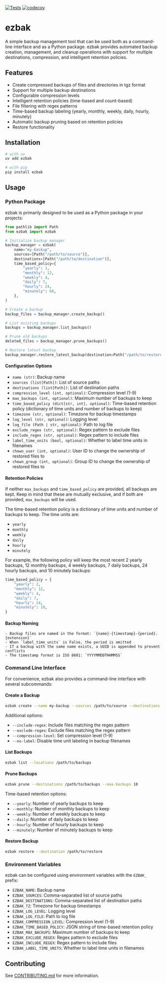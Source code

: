 [![Tests](https://github.com/natelandau/ezbak/actions/workflows/test.yml/badge.svg)](https://github.com/natelandau/ezbak/actions/workflows/test.yml) [![codecov](https://codecov.io/gh/natelandau/ezbak/graph/badge.svg?token=lR581iFOIE)](https://codecov.io/gh/natelandau/ezbak)

# ezbak

A simple backup management tool that can be used both as a command-line interface and as a Python package. ezbak provides automated backup creation, management, and cleanup operations with support for multiple destinations, compression, and intelligent retention policies.

## Features

-   Create compressed backups of files and directories in tgz format
-   Support for multiple backup destinations
-   Configurable compression levels
-   Intelligent retention policies (time-based and count-based)
-   File filtering with regex patterns
-   Time-based backup labeling (yearly, monthly, weekly, daily, hourly, minutely)
-   Automatic backup pruning based on retention policies
-   Restore functionality

## Installation

```bash
# with uv
uv add ezbak

# with pip
pip install ezbak
```

## Usage

### Python Package

ezbak is primarily designed to be used as a Python package in your projects:

```python
from pathlib import Path
from ezbak import ezbak

# Initialize backup manager
backup_manager = ezbak(
    name="my-backup",
    sources=[Path("/path/to/source")],
    destinations=[Path("/path/to/destination")],
    time_based_policy={
        "yearly": 1,
        "monthly": 12,
        "weekly": 4,
        "daily": 7,
        "hourly": 24,
        "minutely": 60,
    },
)

# Create a backup
backup_files = backup_manager.create_backup()

# List existing backups
backups = backup_manager.list_backups()

# Prune old backups
deleted_files = backup_manager.prune_backups()

# Restore latest backup
backup_manager.restore_latest_backup(destination=Path("/path/to/restore"))
```

#### Configuration Options

-   `name (str)`: Backup name
-   `sources (list[Path])`: List of source paths
-   `destinations (list[Path])`: List of destination paths
-   `compression_level (int, optional)`: Compression level (1-9)
-   `max_backups (int, optional)`: Maximum number of backups to keep
-   `time_based_policy (dict[str, int], optional)`: Time-based retention policy (dictionary of time units and number of backups to keep)
-   `timezone (str, optional)`: Timezone for backup timestamps
-   `log_level (str, optional)`: Logging level
-   `log_file (Path | str, optional)`: Path to log file
-   `exclude_regex (str, optional)`: Regex pattern to exclude files
-   `include_regex (str, optional)`: Regex pattern to include files
-   `label_time_units (bool, optional)`: Whether to label time units in filenames
-   `chown_user (int, optional)`: User ID to change the ownership of restored files to
-   `chown_group (int, optional)`: Group ID to change the ownership of restored files to

#### Retention Policies

If neither `max_backups` and `time_based_policy` are provided, all backups are kept. Keep in mind that these are mutually exclusive, and if both are provided, `max_backups` will be used.

The time-based retention policy is a dictionary of time units and number of backups to keep. The time units are:

-   `yearly`
-   `monthly`
-   `weekly`
-   `daily`
-   `hourly`
-   `minutely`

For example, the following policy will keep the most recent 2 yearly backups, 12 monthly backups, 4 weekly backups, 7 daily backups, 24 hourly backups, and 10 minutely backups:

```python
time_based_policy = {
    "yearly": 2,
    "monthly": 12,
    "weekly": 4,
    "daily": 7,
    "hourly": 24,
    "minutely": 10,
}
```

#### Backup Naming

    - Backup files are named in the format: `{name}-{timestamp}-{period}.{extension}`
    - When `label_time_units` is False, the period is omitted
    - If a backup with the same name exists, a UUID is appended to prevent conflicts
    - The timestamp format is ISO 8601: `YYYYMMDDTHHMMSS`

### Command Line Interface

For convenience, ezbak also provides a command-line interface with several subcommands:

#### Create a Backup

```bash
ezbak create --name my-backup --sources /path/to/source --destinations /path/to/destination
```

Additional options:

-   `--include-regex`: Include files matching the regex pattern
-   `--exclude-regex`: Exclude files matching the regex pattern
-   `--compression-level`: Set compression level (1-9)
-   `--no-label`: Disable time unit labeling in backup filenames

#### List Backups

```bash
ezbak list --locations /path/to/backups
```

#### Prune Backups

```bash
ezbak prune --destinations /path/to/backups --max-backups 10
```

Time-based retention options:

-   `--yearly`: Number of yearly backups to keep
-   `--monthly`: Number of monthly backups to keep
-   `--weekly`: Number of weekly backups to keep
-   `--daily`: Number of daily backups to keep
-   `--hourly`: Number of hourly backups to keep
-   `--minutely`: Number of minutely backups to keep

#### Restore Backup

```bash
ezbak restore --destination /path/to/restore
```

### Environment Variables

ezbak can be configured using environment variables with the `EZBAK_` prefix:

-   `EZBAK_NAME`: Backup name
-   `EZBAK_SOURCES`: Comma-separated list of source paths
-   `EZBAK_DESTINATIONS`: Comma-separated list of destination paths
-   `EZBAK_TZ`: Timezone for backup timestamps
-   `EZBAK_LOG_LEVEL`: Logging level
-   `EZBAK_LOG_FILE`: Path to log file
-   `EZBAK_COMPRESSION_LEVEL`: Compression level (1-9)
-   `EZBAK_TIME_BASED_POLICY`: JSON string of time-based retention policy
-   `EZBAK_MAX_BACKUPS`: Maximum number of backups to keep
-   `EZBAK_EXCLUDE_REGEX`: Regex pattern to exclude files
-   `EZBAK_INCLUDE_REGEX`: Regex pattern to include files
-   `EZBAK_LABEL_TIME_UNITS`: Whether to label time units in filenames

## Contributing

See [CONTRIBUTING.md](CONTRIBUTING.md) for more information.
